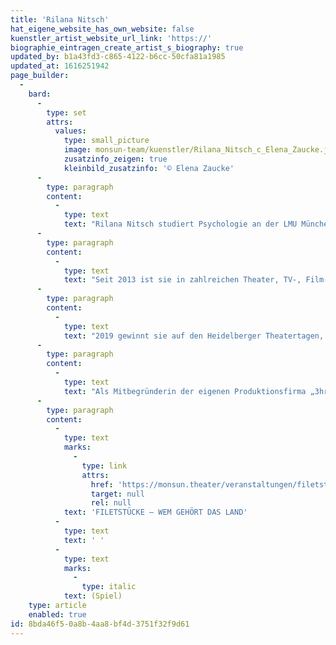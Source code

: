 ```yaml
---
title: 'Rilana Nitsch'
hat_eigene_website_has_own_website: false
kuenstler_artist_website_url_link: 'https://'
biographie_eintragen_create_artist_s_biography: true
updated_by: b1a43fd3-c865-4122-b6cc-50cfa81a1985
updated_at: 1616251942
page_builder:
  -
    bard:
      -
        type: set
        attrs:
          values:
            type: small_picture
            image: monsun-team/kuenstler/Rilana_Nitsch_c_Elena_Zaucke.jpg
            zusatzinfo_zeigen: true
            kleinbild_zusatzinfo: '© Elena Zaucke'
      -
        type: paragraph
        content:
          -
            type: text
            text: "Rilana Nitsch studiert Psychologie an der LMU München und absolviert ihre Ausbildung zur Schauspielerin an der\_Schauspielschule Zerboni in München, sowie\_dem\_Lee Strasberg Theater and Film Institute in New York."
      -
        type: paragraph
        content:
          -
            type: text
            text: "Seit 2013 ist sie in zahlreichen Theater, TV-, Film- und Kinoproduktionen, wie „Die Chefin“, „Hubert und Staller“, „Dieses bescheuerte Herz“ u.a. zu sehen.\_"
      -
        type: paragraph
        content:
          -
            type: text
            text: "2019 gewinnt sie auf den Heidelberger Theatertagen, zusammen mit ihrem\_Kollegen Alexander Schmiedel, den 1. Jurypreis für das 2-Personen Stück „Die Geschichte von den Pandabären“, von Matei Visniec, unter der Regie von Olaf Dröge. "
      -
        type: paragraph
        content:
          -
            type: text
            text: "Als Mitbegründerin der eigenen Produktionsfirma „3hrs Pictures“,\_feierte sie zudem auf den 54.ten Hoferfilmtagen 2020, zusammen mit\_Tim Olcay und Paul Hilgedieck,\_ihr Regie- und Produktionsdebut,\_mit ihrem eigenen Kurzfilm „Jack&June“."
      -
        type: paragraph
        content:
          -
            type: text
            marks:
              -
                type: link
                attrs:
                  href: 'https://monsun.theater/veranstaltungen/filetstuecke'
                  target: null
                  rel: null
            text: 'FILETSTÜCKE – WEM GEHÖRT DAS LAND'
          -
            type: text
            text: ' '
          -
            type: text
            marks:
              -
                type: italic
            text: (Spiel)
    type: article
    enabled: true
id: 8bda46f5-0a8b-4aa8-bf4d-3751f32f9d61
---
```

